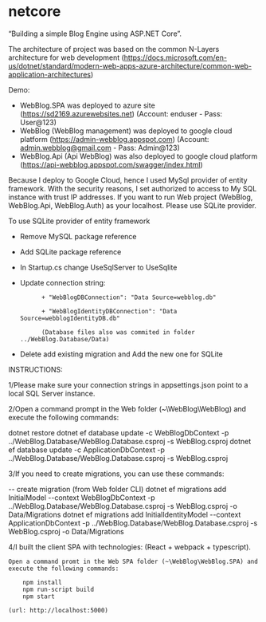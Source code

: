 # netcore
“Building a simple Blog Engine using ASP.NET Core”.


The architecture of project was based on the common N-Layers architecture for web development (https://docs.microsoft.com/en-us/dotnet/standard/modern-web-apps-azure-architecture/common-web-application-architectures)

Demo:
- WebBlog.SPA was deployed to azure site (https://sd2169.azurewebsites.net) (Account: enduser - Pass: User@123) 
- WebBlog (WebBlog management) was deployed to google cloud platform (https://admin-webblog.appspot.com) (Account: admin.webblog@gmail.com - Pass: Admin@123)
- WebBlog.Api (Api WebBlog) was also deployed to google cloud platform (https://api-webblog.appspot.com/swagger/index.html)

Because I deploy to Google Cloud, hence I used MySql provider of entity framework. With the security reasons, I set authorized to access to My SQL instance with trust IP addresses.
If you want to run Web project (WebBlog, WebBlog.Api, WebBlog.Auth) as your localhost. Please use SQLite provider.
 
To use SQLite provider of entity framework

- Remove MySQL package reference <PackageReference Include="Pomelo.EntityFrameworkCore.MySql" Version="2.0.1" />

- Add SQLite package reference <PackageReference Include="Microsoft.EntityFrameworkCore.Sqlite" Version="2.1.0" />

- In Startup.cs change UseSqlServer to UseSqlite

- Update connection string: 

			+ "WebBlogDBConnection": "Data Source=webblog.db"
			
			+ "WebBlogIdentityDBConnection": "Data Source=webblogIdentityDB.db"	

			(Database files also was commited in folder ../WebBlog.Database/Data)

- Delete add existing migration and Add the new one for SQLite


INSTRUCTIONS:

1/Please make sure your connection strings in appsettings.json point to a local SQL Server instance.

2/Open a command prompt in the Web folder (~\WebBlog\WebBlog) and execute the following commands:

dotnet restore
dotnet ef database update -c WebBlogDbContext -p ../WebBlog.Database/WebBlog.Database.csproj -s WebBlog.csproj
dotnet ef database update -c ApplicationDbContext -p ../WebBlog.Database/WebBlog.Database.csproj -s WebBlog.csproj

3/If you need to create migrations, you can use these commands:

-- create migration (from Web folder CLI)
dotnet ef migrations add InitialModel --context WebBlogDbContext -p ../WebBlog.Database/WebBlog.Database.csproj -s WebBlog.csproj -o Data/Migrations
dotnet ef migrations add InitialIdentityModel --context ApplicationDbContext -p ../WebBlog.Database/WebBlog.Database.csproj -s WebBlog.csproj -o Data/Migrations

4/I built the client SPA with technologies: (React + webpack + typescript). 
	
	Open a command promt in the Web SPA folder (~\WebBlog\WebBlog.SPA) and execute the following commands:
		
		npm install 
		npm run-script build
		npm start
	
	(url: http://localhost:5000)
